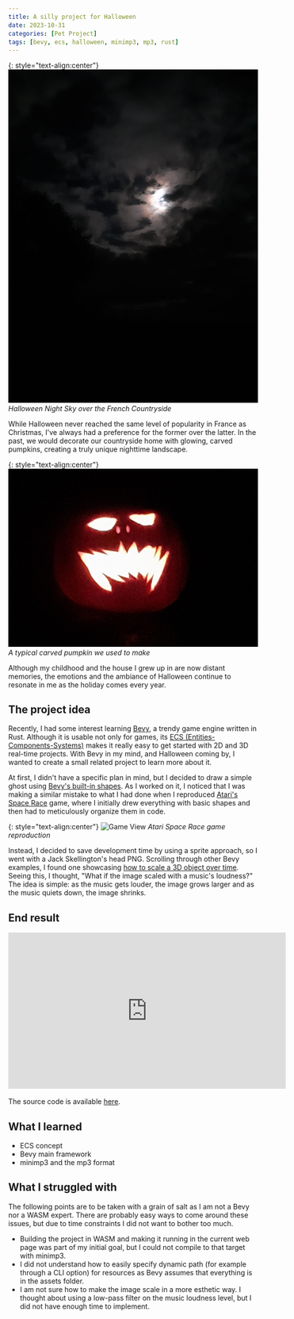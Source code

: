 ```yaml
---
title: A silly project for Halloween
date: 2023-10-31
categories: [Pet Project]
tags: [bevy, ecs, halloween, minimp3, mp3, rust]
---
```


{: style="text-align:center"}
![halloween-1](/assets/img/blog/halloween/2022_02.jpg)
*Halloween Night Sky over the French Countryside*

While Halloween never reached the same level of popularity in France as
Christmas, I've always had a preference for the former over the latter. In the
past, we would decorate our countryside home with glowing, carved pumpkins,
creating a truly unique nighttime landscape.

{: style="text-align:center"}
![halloween-2](/assets/img/blog/halloween/2022_01.jpg)
*A typical carved pumpkin we used to make*

Although my childhood and the house I grew up in are now distant memories, the
emotions and the ambiance of Halloween continue to resonate in me as the 
holiday comes every year.

## The project idea

Recently, I had some interest learning [Bevy](https://bevyengine.org/), a
trendy game engine written in Rust. Although it is usable not only for games,
its [ECS (Entities-Components-Systems)](https://en.wikipedia.org/wiki/Entity_component_system)
makes it really easy to get started with 2D and 3D real-time projects. With Bevy
in my mind, and Halloween coming by, I wanted to create a small related project 
to learn more about it.

At first, I didn't have a specific plan in mind, but I decided to draw a simple
ghost using [Bevy's built-in shapes](https://bevyengine.org/examples/2D%20Rendering/2d-shapes/).
As I worked on it, I noticed that I was making a similar mistake to what I had
done when I reproduced [Atari's Space Race](https://boreec.github.io/projects/#space-race)
game, where I initially drew everything with basic shapes and then had to
meticulously organize them in code.


{: style="text-align:center"}
![Game View](https://gitlab.com/boreec/space-race/-/raw/master/asset/img/game.png)
*Atari Space Race game reproduction*

Instead, I decided to save development time by using a sprite approach, so I
went with a Jack Skellington's head PNG. Scrolling through other Bevy examples,
I found one showcasing [how to scale a 3D object over time](https://bevyengine.org/examples/Transforms/scale/).
Seeing this, I thought, "What if the image scaled with a music's loudness?" The
idea is simple: as the music gets louder, the image grows larger and as the
music quiets down, the image shrinks.


## End result
<iframe width="560" height="315" src="https://www.youtube.com/embed/JpcI-rEiN2M?si=0gdT3bb4fo1EhZ5t&amp;controls=0" title="YouTube video player" frameborder="0" allow="accelerometer; autoplay; clipboard-write; encrypted-media; gyroscope; picture-in-picture; web-share" allowfullscreen></iframe>

The source code is available [here](https://github.com/boreec/halloween_2023).

## What I learned

- ECS concept
- Bevy main framework
- minimp3 and the mp3 format

## What I struggled with

The following points are to be taken with a grain of salt as I am not a Bevy nor
a WASM expert. There are probably easy ways to come around these issues, but due
to time constraints I did not want to bother too much.

- Building the project in WASM and making it running in the current web page was
part of my initial goal, but I could not compile to that target with minimp3.
- I did not understand how to easily specify dynamic path (for example through a
CLI option) for resources as Bevy assumes that everything is in the assets
folder.
- I am not sure how to make the image scale in a more esthetic way. I thought
about using a low-pass filter on the music loudness level, but I did not have
enough time to implement.